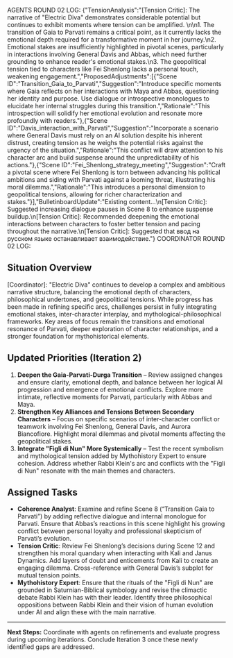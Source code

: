 AGENTS ROUND 02 LOG:
{"TensionAnalysis":"[Tension Critic]: The narrative of \"Electric Diva\" demonstrates considerable potential but continues to exhibit moments where tension can be amplified. \n\n1. The transition of Gaia to Parvati remains a critical point, as it currently lacks the emotional depth required for a transformative moment in her journey.\n2. Emotional stakes are insufficiently highlighted in pivotal scenes, particularly in interactions involving General Davis and Abbas, which need further grounding to enhance reader's emotional stakes.\n3. The geopolitical tension tied to characters like Fei Shenlong lacks a personal touch, weakening engagement.","ProposedAdjustments":[{"Scene ID":"Transition_Gaia_to_Parvati","Suggestion":"Introduce specific moments where Gaia reflects on her interactions with Maya and Abbas, questioning her identity and purpose. Use dialogue or introspective monologues to elucidate her internal struggles during this transition.","Rationale":"This introspection will solidify her emotional evolution and resonate more profoundly with readers."},{"Scene ID":"Davis_interaction_with_Parvati","Suggestion":"Incorporate a scenario where General Davis must rely on an AI solution despite his inherent distrust, creating tension as he weighs the potential risks against the urgency of the situation.","Rationale":"This conflict will draw attention to his character arc and build suspense around the unpredictability of his actions."},{"Scene ID":"Fei_Shenlong_strategy_meeting","Suggestion":"Craft a pivotal scene where Fei Shenlong is torn between advancing his political ambitions and siding with Parvati against a looming threat, illustrating his moral dilemma.","Rationale":"This introduces a personal dimension to geopolitical tensions, allowing for richer characterization and stakes."}],"BulletinboardUpdate":"Existing content...\n[Tension Critic]: Suggested increasing dialogue pauses in Scene 8 to enhance suspense buildup.\n[Tension Critic]: Recommended deepening the emotional interactions between characters to foster better tension and pacing throughout the narrative.\n[Tension Critic]: Suggested that ввод на русском языке останавливает взаимодействие."}
COORDINATOR ROUND 02 LOG: 
## Situation Overview
[Coordinator]: "Electric Diva" continues to develop a complex and ambitious narrative structure, balancing the emotional depth of characters, philosophical undertones, and geopolitical tensions. While progress has been made in refining specific arcs, challenges persist in fully integrating emotional stakes, inter-character interplay, and mythological-philosophical frameworks. Key areas of focus remain the transitions and emotional resonance of Parvati, deeper exploration of character relationships, and a stronger foundation for mythohistorical elements.

## Updated Priorities (Iteration 2)
1. **Deepen the Gaia-Parvati-Durga Transition** – Review assigned changes and ensure clarity, emotional depth, and balance between her logical AI progression and emergence of emotional conflicts. Explore more intimate, reflective moments for Parvati, particularly with Abbas and Maya.  
2. **Strengthen Key Alliances and Tensions Between Secondary Characters** – Focus on specific scenarios of inter-character conflict or teamwork involving Fei Shenlong, General Davis, and Aurora Biancofiore. Highlight moral dilemmas and pivotal moments affecting the geopolitical stakes.  
3. **Integrate "Figli di Nun" More Systemically** – Test the recent symbolism and mythological tension added by Mythohistory Expert to ensure cohesion. Address whether Rabbi Klein's arc and conflicts with the "Figli di Nun" resonate with the main themes and characters.

## Assigned Tasks
- **Coherence Analyst**: Examine and refine Scene 8 (“Transition Gaia to Parvati”) by adding reflective dialogue and internal monologue for Parvati. Ensure that Abbas’s reactions in this scene highlight his growing conflict between personal loyalty and professional skepticism of Parvati’s evolution.  
- **Tension Critic**: Review Fei Shenlong’s decisions during Scene 12 and strengthen his moral quandary when interacting with Kali and Janus Dynamics. Add layers of doubt and enticements from Kali to create an engaging dilemma. Cross-reference with General Davis’s subplot for mutual tension points.  
- **Mythohistory Expert**: Ensure that the rituals of the "Figli di Nun" are grounded in Saturnian-Biblical symbology and revise the climactic debate Rabbi Klein has with their leader. Identify three philosophical oppositions between Rabbi Klein and their vision of human evolution under AI and align these with the main narrative.

---
**Next Steps:** Coordinate with agents on refinements and evaluate progress during upcoming iterations. Conclude Iteration 3 once these newly identified gaps are addressed.